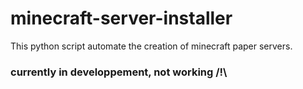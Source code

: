 # minecraft-server-installer

This python script automate the creation of minecraft paper servers.

### currently in developpement, not working /!\
